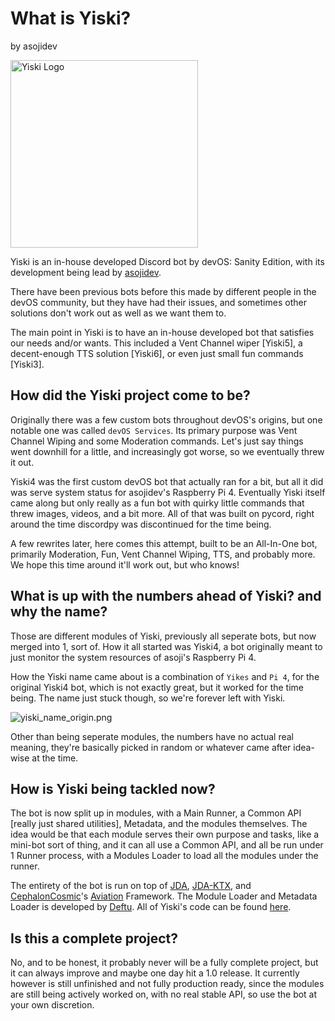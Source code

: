 # What is Yiski?
<format style="italic">by asojidev</format>

<img src="yiski_banner.png" alt="Yiski Logo" height="300"></img>

Yiski is an in-house developed Discord bot by devOS: Sanity Edition, with its development being lead by [asojidev](https://github.com/asoji).

There have been previous bots before this made by different people in the devOS community, but they have had their issues, and sometimes other solutions don't work out as well as we want them to.

The main point in Yiski is to have an in-house developed bot that satisfies our needs and/or wants. This included a Vent Channel wiper [Yiski5], a decent-enough TTS solution [Yiski6], or even just small fun commands [Yiski3].

## How did the Yiski project come to be?

Originally there was a few custom bots throughout devOS's origins, but one notable one was called `devOS Services`. Its primary purpose was Vent Channel Wiping and some Moderation commands. Let's just say things went downhill for a little, and increasingly got worse, so we eventually threw it out.

Yiski4 was the first custom devOS bot that actually ran for a bit, but all it did was serve system status for asojidev's Raspberry Pi 4. Eventually Yiski itself came along but only really as a fun bot with quirky little commands that threw images, videos, and a bit more.
All of that was built on pycord, right around the time discordpy was discontinued for the time being.

A few rewrites later, here comes this attempt, built to be an All-In-One bot, primarily Moderation, Fun, Vent Channel Wiping, TTS, and probably more. We hope this time around it'll work out, but who knows!

## What is up with the numbers ahead of Yiski? and why the name?

Those are different modules of Yiski, previously all seperate bots, but now merged into 1, sort of. How it all started was Yiski4, a bot originally meant to just monitor the system resources of asoji's Raspberry Pi 4.

How the Yiski name came about is a combination of `Yikes` and `Pi 4`, for the original Yiski4 bot, which is not exactly great, but it worked for the time being. The name just stuck though, so we're forever left with Yiski.

![yiski_name_origin.png](yiski_name_origin.png)

Other than being seperate modules, the numbers have no actual real meaning, they're basically picked in random or whatever came after idea-wise at the time.

## How is Yiski being tackled now?

The bot is now split up in modules, with a Main Runner, a Common API [really just shared utilities], Metadata, and the modules themselves. The idea would be that each module serves their own purpose and tasks, like a mini-bot sort of thing, and it can all use a Common API, and all be run under 1 Runner process, with a Modules Loader to load all the modules under the runner.

The entirety of the bot is run on top of [JDA](https://github.com/discord-jda/JDA), [JDA-KTX](https://github.com/minndevelopment/jda-ktx), and [CephalonCosmic](https://twitter.com/CephalonCosmic)'s [Aviation](https://gitlab.com/artrinix/discord/aviation) Framework. The Module Loader and Metadata Loader is developed by [Deftu](https://github.com/Deftu). All of Yiski's code can be found [here](https://github.com/devOS-Sanity-Edition/Yiski).

## Is this a complete project?

No, and to be honest, it probably never will be a fully complete project, but it can always improve and maybe one day hit a 1.0 release. It currently however is still unfinished and not fully production ready, since the modules are still being actively worked on, with no real stable API, so use the bot at your own discretion.
